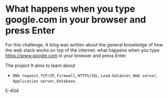 # What happens when you type google.com in your browser and press Enter
For this challenge, A blog was written about the general knowledge of how the web stack works on top of the internet: what happens when you type https://www.google.com in your browser and press Enter.

The project It aims to learn about
- `DNS request`, `TCP/IP`, `Firewall`, `HTTPS/SSL`, `Load-balancer`, `Web server`, `Application server`, `Database`.

E-404
